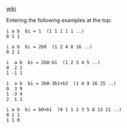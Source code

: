 [wiki](https://github.com/ChristerNilsson/p5Dojo2/wiki)

Entering the following examples at the top:
```
i a b  bi = 1  (1 1 1 1 1 ..)
0 1	1
```
```
i a b  bi = 2b0  (1 2 4 8 16 ..)
0 2	1
```
```
i  a b  bi = 2b0-b1  (1 2 3 4 5 ..)
0  2 2
1 -1 1
```
```
i  a b  bi = 3b0-3b1+b2  (1 4 9 16 25 ..)
0  3 9
1 -3 4
2  1 1
```
```
i a b  bi = b0+b1  (0 1 1 2 3 5 8 13 21 ..)
0 1	1
1 1	0
```
